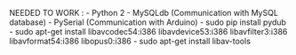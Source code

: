 NEEDED TO WORK :
    - Python 2
    - MySQLdb (Communication with MySQL database)
    - PySerial (Communication with Arduino)
    - sudo pip install pydub
    - sudo apt-get install libavcodec54:i386 libavdevice53:i386 libavfilter3:i386 libavformat54:i386 libopus0:i386
    - sudo apt-get install libav-tools 